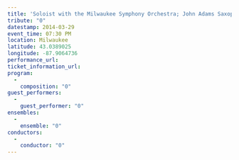 ```yaml
---
title: 'Soloist with the Milwaukee Symphony Orchestra; John Adams Saxophone Concerto'
tribute: "0"
datestamp: 2014-03-29
event_time: 07:30 PM
location: Milwaukee
latitude: 43.0389025
longitude: -87.9064736
performance_url: 
ticket_information_url: 
program: 
  -
    composition: "0"
guest_performers: 
  -
    guest_performer: "0"
ensembles: 
  -
    ensemble: "0"
conductors: 
  -
    conductor: "0"
---
```

